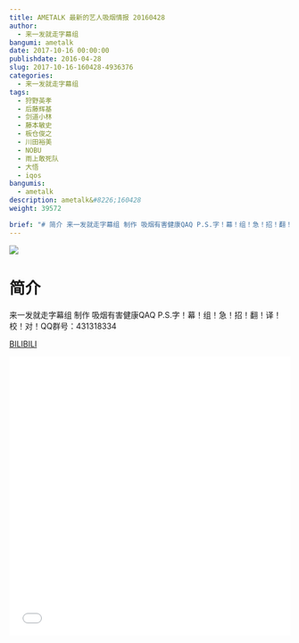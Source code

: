 ```yaml
---
title: AMETALK 最新的艺人吸烟情报 20160428
author: 
  - 来一发就走字幕组
bangumi: ametalk
date: 2017-10-16 00:00:00
publishdate: 2016-04-28
slug: 2017-10-16-160428-4936376
categories: 
  - 来一发就走字幕组
tags: 
  - 狩野英孝
  - 后藤辉基
  - 剑道小林
  - 藤本敏史
  - 板仓俊之
  - 川田裕美
  - NOBU
  - 雨上敢死队
  - 大悟
  - iqos
bangumis: 
  - ametalk
description: ametalk&#8226;160428
weight: 39572

brief: "# 简介 来一发就走字幕组 制作 吸烟有害健康QAQ P.S.字！幕！组！急！招！翻！译！校！对！QQ群号：431318334"
---
```


![](https://i.imgur.com/HSwlewp.jpg)

# 简介  
来一发就走字幕组 制作 吸烟有害健康QAQ P.S.字！幕！组！急！招！翻！译！校！对！QQ群号：431318334

  [BILIBILI](https://www.bilibili.com/video/av4936376/)


<div class="vcontainer">  <iframe class='video' src="//www.bilibili.com/blackboard/player.html?aid=4936376" width="100%" height="500" frameborder="0" allowfullscreen="allowfullscreen"></iframe></div>

